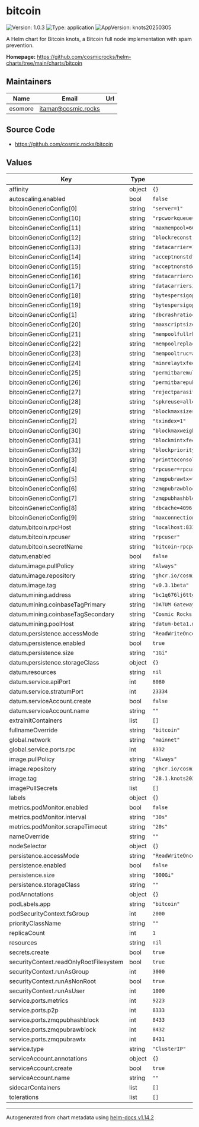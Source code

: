 # bitcoin

![Version: 1.0.3](https://img.shields.io/badge/Version-1.0.3-informational?style=flat-square) ![Type: application](https://img.shields.io/badge/Type-application-informational?style=flat-square) ![AppVersion: knots20250305](https://img.shields.io/badge/AppVersion-knots20250305-informational?style=flat-square)

A Helm chart for Bitcoin knots, a Bitcoin full node implementation with spam prevention.

**Homepage:** <https://github.com/cosmicrocks/helm-charts/tree/main/charts/bitcoin>

## Maintainers

| Name | Email | Url |
| ---- | ------ | --- |
| esomore | <itamar@cosmic.rocks> |  |

## Source Code

* <https://github.com/cosmic.rocks/bitcoin>

## Values

| Key | Type | Default | Description |
|-----|------|---------|-------------|
| affinity | object | `{}` |  |
| autoscaling.enabled | bool | `false` |  |
| bitcoinGenericConfig[0] | string | `"server=1"` |  |
| bitcoinGenericConfig[10] | string | `"rpcworkqueue=1000"` |  |
| bitcoinGenericConfig[11] | string | `"maxmempool=600"` |  |
| bitcoinGenericConfig[12] | string | `"blockreconstructionextratxn=10000"` |  |
| bitcoinGenericConfig[13] | string | `"datacarrier=1"` |  |
| bitcoinGenericConfig[14] | string | `"acceptnonstdtxn=0"` |  |
| bitcoinGenericConfig[15] | string | `"acceptnonstddatacarrier=0"` |  |
| bitcoinGenericConfig[16] | string | `"datacarriercost=1"` |  |
| bitcoinGenericConfig[17] | string | `"datacarriersize=42"` |  |
| bitcoinGenericConfig[18] | string | `"bytespersigop=20"` |  |
| bitcoinGenericConfig[19] | string | `"bytespersigopstrict=20"` |  |
| bitcoinGenericConfig[1] | string | `"dbcrashratio=0.0001"` |  |
| bitcoinGenericConfig[20] | string | `"maxscriptsize=1650"` |  |
| bitcoinGenericConfig[21] | string | `"mempoolfullrbf=1"` |  |
| bitcoinGenericConfig[22] | string | `"mempoolreplacement=fee,-optin"` |  |
| bitcoinGenericConfig[23] | string | `"mempooltruc=accept"` |  |
| bitcoinGenericConfig[24] | string | `"minrelaytxfee=0.00001"` |  |
| bitcoinGenericConfig[25] | string | `"permitbaremultisig=0"` |  |
| bitcoinGenericConfig[26] | string | `"permitbarepubkey=0"` |  |
| bitcoinGenericConfig[27] | string | `"rejectparasites=1"` |  |
| bitcoinGenericConfig[28] | string | `"spkreuse=allow"` |  |
| bitcoinGenericConfig[29] | string | `"blockmaxsize=3985000"` |  |
| bitcoinGenericConfig[2] | string | `"txindex=1"` |  |
| bitcoinGenericConfig[30] | string | `"blockmaxweight=3985000"` |  |
| bitcoinGenericConfig[31] | string | `"blockmintxfee=0.00001"` |  |
| bitcoinGenericConfig[32] | string | `"blockprioritysize=0"` |  |
| bitcoinGenericConfig[3] | string | `"printtoconsole=1"` |  |
| bitcoinGenericConfig[4] | string | `"rpcuser=rpcuser"` |  |
| bitcoinGenericConfig[5] | string | `"zmqpubrawtx=tcp://0.0.0.0:8431"` |  |
| bitcoinGenericConfig[6] | string | `"zmqpubrawblock=tcp://0.0.0.0:8432"` |  |
| bitcoinGenericConfig[7] | string | `"zmqpubhashblock=tcp://0.0.0.0:8433"` |  |
| bitcoinGenericConfig[8] | string | `"dbcache=4096"` |  |
| bitcoinGenericConfig[9] | string | `"maxconnections=80"` |  |
| datum.bitcoin.rpcHost | string | `"localhost:8332"` |  |
| datum.bitcoin.rpcuser | string | `"rpcuser"` |  |
| datum.bitcoin.secretName | string | `"bitcoin-rpcpassword"` |  |
| datum.enabled | bool | `false` |  |
| datum.image.pullPolicy | string | `"Always"` |  |
| datum.image.repository | string | `"ghcr.io/cosmicrocks/datum"` |  |
| datum.image.tag | string | `"v0.3.1beta"` |  |
| datum.mining.address | string | `"bc1q676lj6ttgpu7p25uk3ex2thyxdrvralct2upl4"` |  |
| datum.mining.coinbaseTagPrimary | string | `"DATUM Gateway"` |  |
| datum.mining.coinbaseTagSecondary | string | `"Cosmic Rocks"` |  |
| datum.mining.poolHost | string | `"datum-beta1.mine.ocean.xyz"` |  |
| datum.persistence.accessMode | string | `"ReadWriteOncePod"` |  |
| datum.persistence.enabled | bool | `true` |  |
| datum.persistence.size | string | `"1Gi"` |  |
| datum.persistence.storageClass | object | `{}` |  |
| datum.resources | string | `nil` |  |
| datum.service.apiPort | int | `8080` |  |
| datum.service.stratumPort | int | `23334` |  |
| datum.serviceAccount.create | bool | `false` |  |
| datum.serviceAccount.name | string | `""` |  |
| extraInitContainers | list | `[]` |  |
| fullnameOverride | string | `"bitcoin"` |  |
| global.network | string | `"mainnet"` |  |
| global.service.ports.rpc | int | `8332` |  |
| image.pullPolicy | string | `"Always"` |  |
| image.repository | string | `"ghcr.io/cosmicrocks/knots"` |  |
| image.tag | string | `"28.1.knots20250305"` |  |
| imagePullSecrets | list | `[]` |  |
| labels | object | `{}` |  |
| metrics.podMonitor.enabled | bool | `false` |  |
| metrics.podMonitor.interval | string | `"30s"` |  |
| metrics.podMonitor.scrapeTimeout | string | `"20s"` |  |
| nameOverride | string | `""` |  |
| nodeSelector | object | `{}` |  |
| persistence.accessMode | string | `"ReadWriteOnce"` |  |
| persistence.enabled | bool | `false` |  |
| persistence.size | string | `"900Gi"` |  |
| persistence.storageClass | string | `""` |  |
| podAnnotations | object | `{}` |  |
| podLabels.app | string | `"bitcoin"` |  |
| podSecurityContext.fsGroup | int | `2000` |  |
| priorityClassName | string | `""` |  |
| replicaCount | int | `1` |  |
| resources | string | `nil` |  |
| secrets.create | bool | `true` |  |
| securityContext.readOnlyRootFilesystem | bool | `true` |  |
| securityContext.runAsGroup | int | `3000` |  |
| securityContext.runAsNonRoot | bool | `true` |  |
| securityContext.runAsUser | int | `1000` |  |
| service.ports.metrics | int | `9223` |  |
| service.ports.p2p | int | `8333` |  |
| service.ports.zmqpubhashblock | int | `8433` |  |
| service.ports.zmqpubrawblock | int | `8432` |  |
| service.ports.zmqpubrawtx | int | `8431` |  |
| service.type | string | `"ClusterIP"` |  |
| serviceAccount.annotations | object | `{}` |  |
| serviceAccount.create | bool | `true` |  |
| serviceAccount.name | string | `""` |  |
| sidecarContainers | list | `[]` |  |
| tolerations | list | `[]` |  |

----------------------------------------------
Autogenerated from chart metadata using [helm-docs v1.14.2](https://github.com/norwoodj/helm-docs/releases/v1.14.2)
